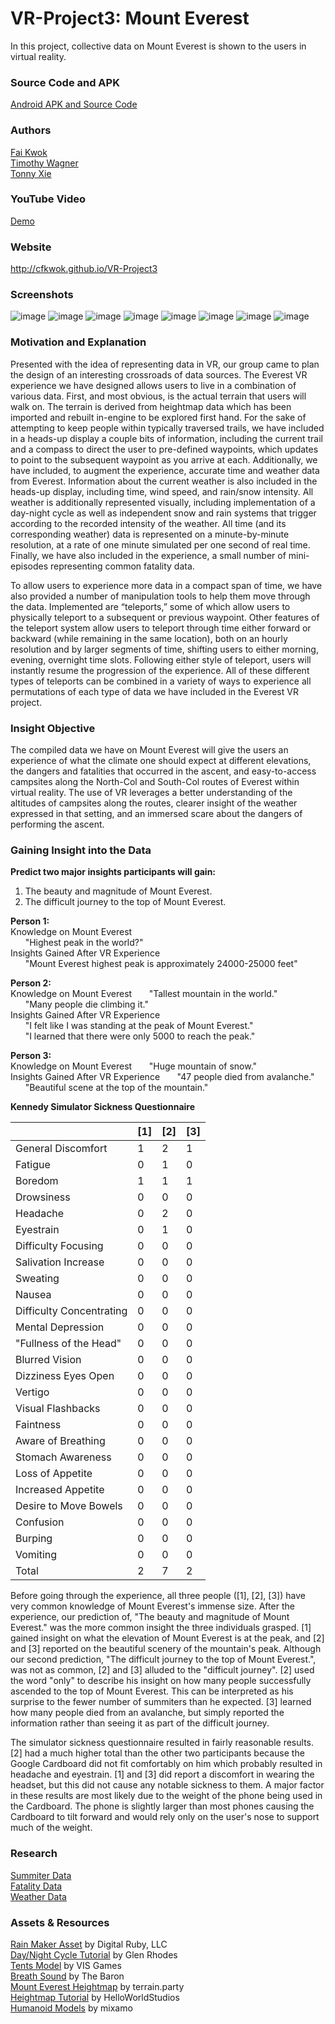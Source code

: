 # VR-Project3: Mount Everest
In this project, collective data on Mount Everest is shown to the users in virtual reality.

### Source Code and APK
[Android APK and Source Code](https://drive.google.com/file/d/0B4r_loZFJqdya1o0b0RsVDBydXc/view?usp=sharing)

### Authors
[Fai Kwok](https://github.com/cfkwok)  
[Timothy Wagner](https://github.com/Atonement100)  
[Tonny Xie](https://github.com/tonny-12)  

### YouTube Video
[Demo](https://youtu.be/C4dzIEDLk_Y)

### Website
http://cfkwok.github.io/VR-Project3

### Screenshots
![image](https://cloud.githubusercontent.com/assets/13974892/14173579/ab6cc0d2-f70c-11e5-98d0-337685971275.png)
![image](https://cloud.githubusercontent.com/assets/13974892/14173604/ddd4a45e-f70c-11e5-8be2-d0f96647a9e7.png)
![image](https://cloud.githubusercontent.com/assets/13974892/14173618/f74040b0-f70c-11e5-990e-17ccc2655566.png)
![image](https://cloud.githubusercontent.com/assets/13974892/14173639/150277a8-f70d-11e5-9b4e-6313ee28aa53.png)
![image](https://cloud.githubusercontent.com/assets/13974892/14173653/3f17e140-f70d-11e5-9cbb-2cbeb3befa74.png)
![image](https://cloud.githubusercontent.com/assets/13974892/14173912/f3fbd98a-f70e-11e5-8107-160874aeb9a2.png)
![image](https://cloud.githubusercontent.com/assets/13974892/14173925/0121d72c-f70f-11e5-89a5-fcf89bda866b.png)
![image](https://cloud.githubusercontent.com/assets/13974892/14173934/104feaea-f70f-11e5-9396-e2b6e7605e80.png)

### Motivation and Explanation
Presented with the idea of representing data in VR, our group came to plan the design of an interesting crossroads of data sources. The Everest VR experience we have designed allows users to live in a combination of various data. First, and most obvious, is the actual terrain that users will walk on. The terrain is derived from heightmap data which has been imported and rebuilt in-engine to be explored first hand. For the sake of attempting to keep people within typically traversed trails, we have included in a heads-up display a couple bits of information, including the current trail and a compass to direct the user to pre-defined waypoints, which updates to point to the subsequent waypoint as you arrive at each. Additionally, we have included, to augment the experience, accurate time and weather data from Everest. Information about the current weather is also included in the heads-up display, including time, wind speed, and rain/snow intensity. All weather is additionally represented visually, including implementation of a day-night cycle as well as independent snow and rain systems that trigger according to the recorded intensity of the weather. All time (and its corresponding weather) data is represented on a minute-by-minute resolution, at a rate of one minute simulated per one second of real time. Finally, we have also included in the experience, a small number of mini-episodes representing common fatality data.

To allow users to experience more data in a compact span of time, we have also provided a number of manipulation tools to help them move through the data. Implemented are “teleports,” some of which allow users to physically teleport to a subsequent or previous waypoint. Other features of the teleport system allow users to teleport through time either forward or backward (while remaining in the same location), both on an hourly resolution and by larger segments of time, shifting users to either morning, evening, overnight time slots. Following either style of teleport, users will instantly resume the progression of the experience. All of these different types of teleports can be combined in a variety of ways to experience all permutations of each type of data we have included in the Everest VR project.


### Insight Objective
The compiled data we have on Mount Everest will give the users an experience of what the climate one should expect at different elevations, the dangers and fatalities that occurred in the ascent, and easy-to-access campsites along the North-Col and South-Col routes of Everest within virtual reality. The use of VR leverages a better understanding of the altitudes of campsites along the routes, clearer insight of the weather expressed in that setting, and an immersed scare about the dangers of performing the ascent.

### Gaining Insight into the Data
**Predict two major insights participants will gain:**  
1. The beauty and magnitude of Mount Everest.  
2. The difficult journey to the top of Mount Everest.

**Person 1:**  
Knowledge on Mount Everest  
&nbsp;&nbsp;&nbsp;&nbsp;&nbsp; "Highest peak in the world?"  
Insights Gained After VR Experience  
&nbsp;&nbsp;&nbsp;&nbsp;&nbsp; "Mount Everest highest peak is approximately 24000-25000 feet"  

**Person 2:**  
Knowledge on Mount Everest 
&nbsp;&nbsp;&nbsp;&nbsp;&nbsp; "Tallest mountain in the world."  
&nbsp;&nbsp;&nbsp;&nbsp;&nbsp; "Many people die climbing it."  
Insights Gained After VR Experience  
&nbsp;&nbsp;&nbsp;&nbsp;&nbsp; "I felt like I was standing at the peak of Mount Everest."  
&nbsp;&nbsp;&nbsp;&nbsp;&nbsp; "I learned that there were only 5000 to reach the peak."  

**Person 3:**  
Knowledge on Mount Everest 
&nbsp;&nbsp;&nbsp;&nbsp;&nbsp; "Huge mountain of snow."  
Insights Gained After VR Experience 
&nbsp;&nbsp;&nbsp;&nbsp;&nbsp; "47 people died from avalanche."  
&nbsp;&nbsp;&nbsp;&nbsp;&nbsp; "Beautiful scene at the top of the mountain."  

**Kennedy Simulator Sickness Questionnaire**  

|                          | [1] | [2] | [3] |
|--------------------------|-----|-----|-----|
| General Discomfort       | 1   | 2   | 1   |
| Fatigue                  | 0   | 1   | 0   |
| Boredom                  | 1   | 1   | 1   |
| Drowsiness               | 0   | 0   | 0   |
| Headache                 | 0   | 2   | 0   |
| Eyestrain                | 0   | 1   | 0   |
| Difficulty Focusing      | 0   | 0   | 0   |
| Salivation Increase      | 0   | 0   | 0   |
| Sweating                 | 0   | 0   | 0   |
| Nausea                   | 0   | 0   | 0   |
| Difficulty Concentrating | 0   | 0   | 0   |
| Mental Depression        | 0   | 0   | 0   |
| "Fullness of the Head"   | 0   | 0   | 0   |
| Blurred Vision           | 0   | 0   | 0   |
| Dizziness Eyes Open      | 0   | 0   | 0   |
| Vertigo                  | 0   | 0   | 0   |
| Visual Flashbacks        | 0   | 0   | 0   |
| Faintness                | 0   | 0   | 0   |
| Aware of Breathing       | 0   | 0   | 0   |
| Stomach Awareness        | 0   | 0   | 0   |
| Loss of Appetite         | 0   | 0   | 0   |
| Increased Appetite       | 0   | 0   | 0   |
| Desire to Move Bowels    | 0   | 0   | 0   |
| Confusion                | 0   | 0   | 0   |
| Burping                  | 0   | 0   | 0   |
| Vomiting                 | 0   | 0   | 0   |
| Total                    | 2   | 7   | 2   |

Before going through the experience, all three people ([1], [2], [3]) have very common knowledge of Mount Everest's immense size. After the experience, our prediction of, "The beauty and magnitude of Mount Everest." was the more common insight the three individuals grasped. [1] gained insight on what the elevation of Mount Everest is at the peak, and [2] and [3] reported on the beautiful scenery of the mountain's peak. Although our second prediction, "The difficult journey to the top of Mount Everest.", was not as common, [2] and [3] alluded to the "difficult journey". [2] used the word "only" to describe his insight on how many people successfully ascended to the top of Mount Everest. This can be interpreted as his surprise to the fewer number of summiters than he expected. [3] learned how many people died from an avalanche, but simply reported the information rather than seeing it as part of the difficult journey.

The simulator sickness questionnaire resulted in fairly reasonable results. [2] had a much higher total than the other two participants because the Google Cardboard did not fit comfortably on him which probably resulted in headache and eyestrain. [1] and [3] did report a discomfort in wearing the headset, but this did not cause any notable sickness to them. A major factor in these results are most likely due to the weight of the phone being used in the Cardboard. The phone is slightly larger than most phones causing the Cardboard to tilt forward and would rely only on the user's nose to support much of the weight.

### Research
[Summiter Data](http://www.8000ers.com/cms/download.html?func=startdown&id=152)  
[Fatality Data](http://www.8000ers.com/cms/en/download.html?func=fileinfo&id=171)  
[Weather Data](http://www.mountain-forecast.com/peaks/Mount-Everest/forecasts/8850)  

### Assets & Resources
[Rain Maker Asset](https://www.assetstore.unity3d.com/en/#!/content/34938) by Digital Ruby, LLC  
[Day/Night Cycle Tutorial](https://www.youtube.com/watch?v=h5GFoI38DOg) by Glen Rhodes  
[Tents Model](https://www.assetstore.unity3d.com/en/#!/content/21461) by VIS Games  
[Breath Sound](https://www.freesound.org/people/The%20Baron/sounds/98397/) by The Baron  
[Mount Everest Heightmap](http://terrain.party/) by terrain.party  
[Heightmap Tutorial](https://www.youtube.com/watch?v=-vyNbalvXR4) by HelloWorldStudios  
[Humanoid Models](https://www.mixamo.com/) by mixamo  

